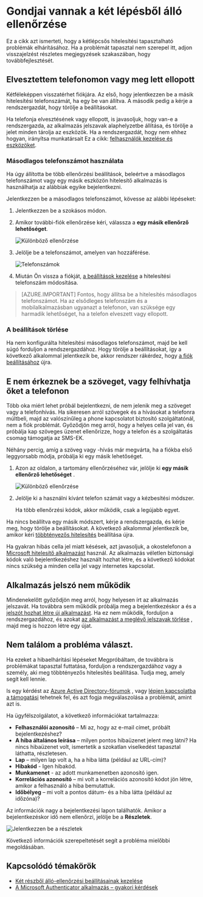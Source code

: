 <properties
    pageTitle="Kétlépcsős hitelesítési elhárítása |} Microsoft Azure"
    description="A dokumentum felhasználók információt nyújt a Mi a teendő, ha az azok belefutna egy problémába, az Azure többtényezős hitelesítés."
    services="multi-factor-authentication"
    keywords = "többtényezős hitelesítést ügyfél, a hitelesítési probléma, a korrelációs azonosító"
    documentationCenter=""
    authors="kgremban"
    manager="femila"
    editor="yossib"/>

<tags
    ms.service="multi-factor-authentication"
    ms.workload="identity"
    ms.tgt_pltfrm="na"
    ms.devlang="na"
    ms.topic="article"
    ms.date="10/10/2016"
    ms.author="kgremban"/>

# <a name="having-trouble-with-two-step-verification"></a>Gondjai vannak a két lépésből álló ellenőrzése

Ez a cikk azt ismerteti, hogy a kétlépcsős hitelesítési tapasztalható problémák elhárításához. Ha a problémát tapasztal nem szerepel itt, adjon visszajelzést részletes megjegyzések szakaszában, hogy továbbfejlesztését.

## <a name="i-lost-my-phone-or-it-was-stolen"></a>Elvesztettem telefonomon vagy meg lett ellopott

Kétféleképpen visszatérhet fiókjára. Az első, hogy jelentkezzen be a másik hitelesítési telefonszámát, ha egy be van állítva. A második pedig a kérje a rendszergazdát, hogy törölje a beállításokat.

Ha telefonja elvesztésének vagy ellopott, is javasoljuk, hogy van-e a rendszergazda, az alkalmazás jelszavak alaphelyzetbe állítása, és törölje a jelet minden tárolja az eszközök. Ha a rendszergazdát, hogy nem ehhez hogyan, irányítsa munkatársait Ez a cikk: [felhasználók kezelése és eszközöket](multi-factor-authentication-manage-users-and-devices.md#delete-users-existing-app-passwords).


### <a name="use-an-alternate-phone-number"></a>Másodlagos telefonszámot használata

Ha úgy állította be több ellenőrzési beállítások, beleértve a másodlagos telefonszámot vagy egy másik eszközön hitelesítő alkalmazás is használhatja az alábbiak egyike bejelentkezni.

Jelentkezzen be a másodlagos telefonszámot, kövesse az alábbi lépéseket:

1. Jelentkezzen be a szokásos módon.
2. Amikor további-fiók ellenőrzése kéri, válassza a **egy másik ellenőrző lehetőséget**.

    ![Különböző ellenőrzése](./media/multi-factor-authentication-end-user-manage/differentverification.png)

3. Jelölje be a telefonszámot, amelyen van hozzáférése.

    ![Telefonszámok](./media/multi-factor-authentication-end-user-manage/altphone2.png)

4. Miután Ön vissza a fiókját, [a beállítások kezelése](multi-factor-authentication-end-user-manage-settings.md) a hitelesítési telefonszám módosítása.

>[AZURE.IMPORTANT]
>Fontos, hogy állítsa be a hitelesítés másodlagos telefonszámot. Ha az elsődleges telefonszám és a mobilalkalmazásban ugyanazt a telefonon, van szüksége egy harmadik lehetőséget, ha a telefon elveszett vagy ellopott.

### <a name="clear-your-settings"></a>A beállítások törlése

Ha nem konfigurálta hitelesítési másodlagos telefonszámot, majd be kell súgó forduljon a rendszergazdához. Hogy törölje a beállításokat, így a következő alkalommal jelentkezik be, akkor rendszer rákérdez, hogy [a fiók beállításához](multi-factor-authentication-end-user-first-time.md) újra.


## <a name="i-am-not-receiving-a-text-or-call-on-my-phone"></a>E nem érkeznek be a szöveget, vagy felhívhatja őket a telefonon

Több oka miért lehet próbál bejelentkezni, de nem jelenik meg a szöveget vagy a telefonhívás. Ha sikeresen arról szövegek és a hívásokat a telefonra múltbeli, majd az valószínűleg a phone kapcsolatot biztosító szolgáltatónál, nem a fiók problémát. Győződjön meg arról, hogy a helyes cella jel van, és próbálja kap szöveges üzenet ellenőrizze, hogy a telefon és a szolgáltatás csomag támogatja az SMS-EK.

Néhány percig, amíg a szöveg vagy -hívás már megvárta, ha a fiókba első leggyorsabb módja, próbálja ki egy másik lehetőséget.

1. Azon az oldalon, a tartomány ellenőrzéséhez vár, jelölje ki **egy másik ellenőrző lehetőséget** .

    ![Különböző ellenőrzése](./media/multi-factor-authentication-end-user-troubleshoot/diff_option.png)

2. Jelölje ki a használni kívánt telefon számát vagy a kézbesítési módszer.

    Ha több ellenőrzési kódok, akkor működik, csak a legújabb egyet.

Ha nincs beállítva egy másik módszert, kérje a rendszergazda, és kérje meg, hogy törölje a beállításokat. A következő alkalommal jelentkezik be, amikor kéri [többtényezős hitelesítés](multi-factor-authentication-end-user-first-time.md) beállítása újra.


Ha gyakran hibás cella jel miatt késések, azt javasoljuk, a okostelefonon a [Microsoft hitelesítő alkalmazást](multi-factor-authentication-microsoft-authenticator.md) használ. Az alkalmazás véletlen biztonsági kódok való bejelentkezéshez használt hozhat létre, és a következő kódokat nincs szükség a minden cella jel vagy internetes kapcsolat.


## <a name="app-passwords-are-not-working"></a>Alkalmazás jelszó nem működik

Mindenekelőtt győződjön meg arról, hogy helyesen írt az alkalmazás jelszavát.  Ha továbbra sem működik próbálja meg a bejelentkezéskor a és a [jelszót hozhat létre új alkalmazást](multi-factor-authentication-end-user-app-passwords.md).  Ha ez nem működik, forduljon a rendszergazdához, és azokat [az alkalmazást a meglévő jelszavak törlése](multi-factor-authentication-manage-users-and-devices.md#delete-users-existing-app-passwords) , majd meg is hozzon létre egy újat.

## <a name="i-didnt-find-an-answer-to-my-problem"></a>Nem találom a probléma választ.

Ha ezeket a hibaelhárítási lépéseket Megpróbáltam, de továbbra is problémákat tapasztal futtatása, forduljon a rendszergazdához vagy a személy, aki meg többtényezős hitelesítés beállítása. Tudja meg, amely segít kell lennie.

Is egy kérdést az [Azure Active Directory-fórumok](https://social.msdn.microsoft.com/forums/azure/home?forum=WindowsAzureAD) , vagy [lépjen kapcsolatba a támogatási](https://support.microsoft.com/contactus) tehetnek fel, és azt fogja megválaszolása a problémát, amint azt is.

Ha ügyfélszolgálatot, a következő információkat tartalmazza:

- **Felhasználói azonosító** – Mi az, hogy az e-mail címet, próbált bejelentkezéshez?
- **A hiba általános leírása** – milyen pontos hibaüzenet jelent meg látni?  Ha nincs hibaüzenet volt, ismertetik a szokatlan viselkedést tapasztal láthatta, részletesen.
- **Lap** – milyen lap volt a, ha a hiba látta (például az URL-cím)?
- **Hibakód** - Igen hibakód.
- **Munkamenet** - az adott munkamenetben azonosító igen.
- **Korrelációs azonosító** – mi volt a korrelációs azonosító kódot jön létre, amikor a felhasználó a hiba bemutattuk.
- **Időbélyeg** – mi volt a pontos dátum- és a hiba látta (például az időzóna)?

Az információk nagy a bejelentkezési lapon találhatók. Amikor a bejelentkezéskor idő nem ellenőrzi, jelölje be a **Részletek**.

![Jelentkezzen be a részletek](./media/multi-factor-authentication-end-user-troubleshoot/view_details.png)

Következő információk szerepeltetését segít a probléma mielőbbi megoldásában.

## <a name="related-topics"></a>Kapcsolódó témakörök
- [Két részből álló-ellenőrzési beállításainak kezelése](multi-factor-authentication-end-user-manage-settings.md)  
- [A Microsoft Authenticator alkalmazás – gyakori kérdések](multi-factor-authentication-app-faq.md)

